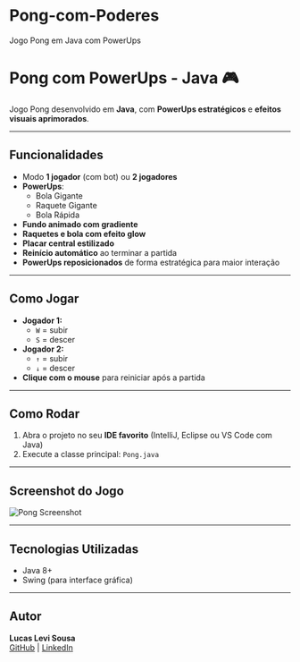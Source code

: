 # Pong-com-Poderes
Jogo Pong em Java com PowerUps
# Pong com PowerUps - Java 🎮

Jogo Pong desenvolvido em **Java**, com **PowerUps estratégicos** e **efeitos visuais aprimorados**.  

---

## Funcionalidades

- Modo **1 jogador** (com bot) ou **2 jogadores**
- **PowerUps**:  
  - Bola Gigante  
  - Raquete Gigante  
  - Bola Rápida  
- **Fundo animado com gradiente**
- **Raquetes e bola com efeito glow**
- **Placar central estilizado**
- **Reinício automático** ao terminar a partida
- **PowerUps reposicionados** de forma estratégica para maior interação

---

## Como Jogar

- **Jogador 1:**  
  - `W` = subir  
  - `S` = descer
- **Jogador 2:**  
  - `↑` = subir  
  - `↓` = descer
- **Clique com o mouse** para reiniciar após a partida

---

## Como Rodar

1. Abra o projeto no seu **IDE favorito** (IntelliJ, Eclipse ou VS Code com Java)  
2. Execute a classe principal: `Pong.java`  

---

## Screenshot do Jogo

![Pong Screenshot](<img width="915" height="675" alt="PrintPong" src="https://github.com/user-attachments/assets/b953bfa0-18af-4203-a6da-3bdf4c8164f6" />
)

---

## Tecnologias Utilizadas

- Java 8+  
- Swing (para interface gráfica)  

---

## Autor

**Lucas Levi Sousa**  
[GitHub](https://github.com/Levii-Sousa) | [LinkedIn](https://www.linkedin.com/in/levi-sousa)
